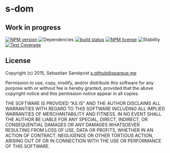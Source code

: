 # s-dom

## Work in progress

[![NPM version](https://img.shields.io/npm/v/s-dom.svg)](https://www.npmjs.com/package/s-dom) ![Dependencies](https://img.shields.io/david/sebastiansandqvist/s-dom.svg) [![build status](http://img.shields.io/travis/sebastiansandqvist/s-dom.svg)](https://travis-ci.org/sebastiansandqvist/s-dom) [![NPM license](https://img.shields.io/npm/l/s-dom.svg)](https://www.npmjs.com/package/s-dom) ![Stability](https://img.shields.io/badge/stability-unstable-orange.svg) [![Test Coverage](https://codeclimate.com/github/sebastiansandqvist/s-dom/badges/coverage.svg)](https://codeclimate.com/github/sebastiansandqvist/s-dom)

## License
Copyright (c) 2015, Sebastian Sandqvist <s.github@sparque.me>

Permission to use, copy, modify, and/or distribute this software for any purpose with or without fee is hereby granted, provided that the above copyright notice and this permission notice appear in all copies.

THE SOFTWARE IS PROVIDED "AS IS" AND THE AUTHOR DISCLAIMS ALL WARRANTIES WITH REGARD TO THIS SOFTWARE INCLUDING ALL IMPLIED WARRANTIES OF MERCHANTABILITY AND FITNESS. IN NO EVENT SHALL THE AUTHOR BE LIABLE FOR ANY SPECIAL, DIRECT, INDIRECT, OR CONSEQUENTIAL DAMAGES OR ANY DAMAGES WHATSOEVER RESULTING FROM LOSS OF USE, DATA OR PROFITS, WHETHER IN AN ACTION OF CONTRACT, NEGLIGENCE OR OTHER TORTIOUS ACTION, ARISING OUT OF OR IN CONNECTION WITH THE USE OR PERFORMANCE OF THIS SOFTWARE.